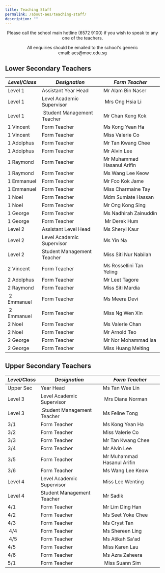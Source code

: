 ```yaml
---
title: Teaching Staff
permalink: /about-aes/teaching-staff/
description: ""
---
```

<p style="text-align:center;">Please call the school main hotline (6572 9100) if you wish to speak to any one of the teachers.</p>

<p style="text-align:center;">All enquiries should be emailed to the school's generic email: aes@moe.edu.sg</p>

Lower Secondary Teachers
------------------------

| _**Level/Class**_ | _**Designation**_| _**Form Teacher**_ |
| -------- | -------- | -------- |
| Level 1     | Assistant Year Head     | Mr Alam Bin Naser   |
| Level 1    | Level Academic Supervisor    |  Mrs Ong Hsia Li     |
| Level 1   |  Student Management Teacher     | Mr Chan Keng Kok   |
| 1 Vincent     |Form Teacher  | Ms Kong Yean Ha   |
| 1 Vincent   | Form Teacher  | Miss Valerie Co     |
| 1 Adolphus   | Form Teacher    | Mr Tan Kwang Chee   |
| 1 Adolphus   | Form Teacher  | Mr Alvin Lee     |
| 1 Raymond   | Form Teacher  | Mr Muhammad Hasanul Arifin   |
| 1 Raymond    |Form Teacher     | Ms Wang Lee Keow   |
| 1 Emmanuel  | Form Teacher     | Mr Foo Kok Jame   |
|1 Emmanuel     | Form Teacher     | Miss Charmaine Tay   |
|1 Noel  | Form Teacher     |Mdm Sumiate Hassan   |
| 1 Noel  | Form Teacher     | Mr Ong Kong Sing  |
| 1 George     | Form Teacher   | Ms Nadhirah Zainuddin   |
| 1 George     | Form Teacher    |  Mr Derek Hum   |
| Level 2   | Assistant Level Head| Ms Sheryl Kaur     |
| Level 2    | Level Academic Supervisor   | Ms Yin Na   |
| Level 2   |Student Management Teacher   | Miss Siti Nur Nabilah |
| 2 Vincent     |Form Teacher    | Ms Rossellini Tan Yeling   |
| 2 Adolphus     | Form Teacher    | Mr Leet Tagore     |
| 2 Raymond | Form Teacher     |Miss Siti Mardia |
|  2 Emmanuel     | Form Teacher     | Ms Meera Devi  |
| 2 Emmanuel  | Form Teacher     | Miss Ng Wen Xin |
| 2 Noel     | Form Teacher     | Ms Valerie Chan    |
| 2 Noel    | Form Teacher     | Mr Arnold Teo   |
| 2 George     | Form Teacher    | Mr Nor Mohammad Isa   |
| 2 George   | Form Teacher    | Miss Huang Meiting  |
	
	
Upper Secondary Teachers
------------------------
| _**Level/Class**_ | _**Designation**_| _**Form Teacher**_ |
| -------- | -------- | -------- |
| Upper Sec    | Year Head     | Ms Tan Wee Lin   |
| Level 3   | Level Academic Supervisor    |  Mrs Diana Norman    |
| Level 3  |  Student Management Teacher     | Ms Feline Tong  |
| 3/1    |Form Teacher  | Ms Kong Yean Ha   |
| 3/2   | Form Teacher  | Miss Valerie Co     |
| 3/3  | Form Teacher    | Mr Tan Kwang Chee   |
| 3/4   | Form Teacher  | Mr Alvin Lee     |
| 3/5   | Form Teacher  | Mr Muhammad Hasanul Arifin   |
| 3/6  | Form Teacher     | Ms Wang Lee Keow   |
| Level 4    | Level Academic Supervisor   | Miss Lee Wenting   |
| Level 4   |Student Management Teacher   | Mr Sadik |
| 4/1    |Form Teacher    | Mr Lim Ding Han  |
| 4/2   | Form Teacher    | Ms Seet Yoke Chee    |
| 4/3 | Form Teacher     |Ms Cryst Tan |
|  4/4    | Form Teacher     | Ms Shereen Ling |
| 4/5 | Form Teacher     | Ms Atikah Sa'ad|
| 4/5    | Form Teacher     | Miss Karen Lau   |
| 4/6    | Form Teacher     | Ms Azra Zaheera  |
| 5/1     | Form Teacher    |  Miss Suann Sim  |